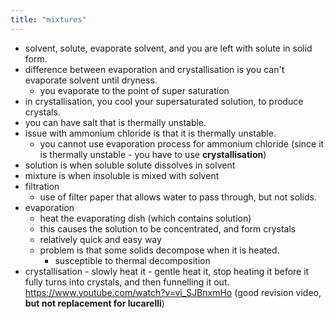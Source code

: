```yaml
---
title: "mixtures"
---
```


- solvent, solute, evaporate solvent, and you are left with solute in solid form.
- difference between evaporation and crystallisation is you can't evaporate solvent until dryness.
  - you evaporate to the point of super saturation
- in crystallisation, you cool your supersaturated solution, to produce crystals.
- you can have salt that is thermally unstable.
- issue with ammonium chloride is that it is thermally unstable.
  - you cannot use evaporation process for ammonium chloride (since it is thermally unstable - you have to use **crystallisation**)
- solution is when soluble solute dissolves in solvent
- mixture is when insoluble is mixed with solvent
- filtration
  - use of filter paper that allows water to pass through, but not solids.
- evaporation
  - heat the evaporating dish (which contains solution)
  - this causes the solution to be concentrated, and form crystals
  - relatively quick and easy way
  - problem is that some solids decompose when it is heated.
    - susceptible to thermal decomposition
- crystallisation - slowly heat it - gentle heat it, stop heating it before it fully turns into crystals, and then funnelling it out.
  https://www.youtube.com/watch?v=vi_SJBnxmHo (good revision video, **but not replacement for lucarelli**)
